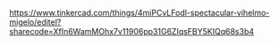 https://www.tinkercad.com/things/4miPCvLFodl-spectacular-vihelmo-migelo/editel?sharecode=XfIn6WamMOhx7v11906pp31G6ZIqsFBY5KIQq68s3b4
